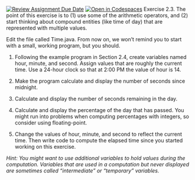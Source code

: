 [![Review Assignment Due Date](https://classroom.github.com/assets/deadline-readme-button-22041afd0340ce965d47ae6ef1cefeee28c7c493a6346c4f15d667ab976d596c.svg)](https://classroom.github.com/a/EojfciC_)
[![Open in Codespaces](https://classroom.github.com/assets/launch-codespace-2972f46106e565e64193e422d61a12cf1da4916b45550586e14ef0a7c637dd04.svg)](https://classroom.github.com/open-in-codespaces?assignment_repo_id=20184304)
Exercise 2.3. The point of this exercise is to (1) use some of the arithmetic operators, and (2) start thinking about compound entities (like time of day) that are represented with multiple values.

Edit the file called Time.java. From now on, we won’t remind you to start with a small, working program, but you should.

1. Following the example program in Section 2.4, create variables named hour, minute, and second. Assign values that are roughly the current time. Use a 24-hour clock so that at 2:00 PM the value of hour is 14.

2. Make the program calculate and display the number of seconds since midnight.

3. Calculate and display the number of seconds remaining in the day.

4. Calculate and display the percentage of the day that has passed. You might run into problems when computing percentages with integers, so consider using floating-point.

5. Change the values of hour, minute, and second to reflect the current time. Then write code to compute the elapsed time since you started working on this exercise.

**Hint:* You might want to use additional variables to hold values during the computation. Variables that are used in a computation but never displayed are sometimes called “intermediate” or “temporary” variables.*
